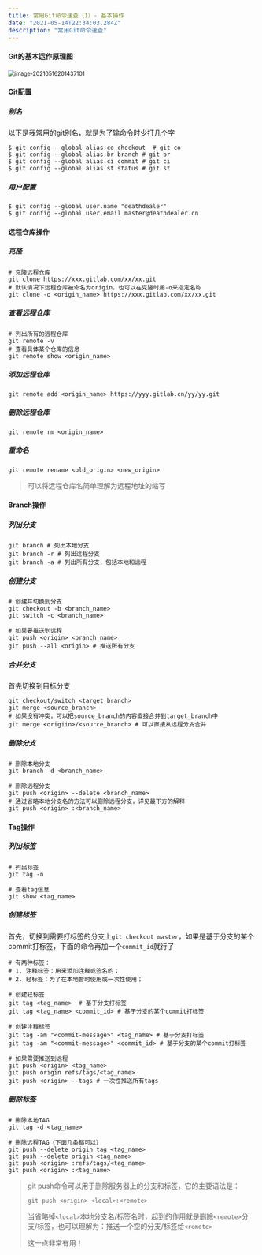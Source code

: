 ```yaml
---
title: 常用Git命令速查（1）- 基本操作
date: "2021-05-14T22:34:03.284Z"
description: "常用Git命令速查"
---
```


#### Git的基本运作原理图

 <img src="https://obs-1d2f.oss-cn-hangzhou.aliyuncs.com/images/image-20210516201437101.png" alt="image-20210516201437101" style="zoom:80%;" />



#### Git配置

##### 别名

以下是我常用的git别名，就是为了输命令时少打几个字

```shell
$ git config --global alias.co checkout  # git co 
$ git config --global alias.br branch # git br
$ git config --global alias.ci commit # git ci
$ git config --global alias.st status # git st
```

##### 用户配置

```shell
$ git config --global user.name "deathdealer"
$ git config --global user.email master@deathdealer.cn
```

#### 远程仓库操作

##### 克隆

```shell
# 克隆远程仓库
git clone https://xxx.gitlab.com/xx/xx.git
# 默认情况下远程仓库被命名为origin，也可以在克隆时用-o来指定名称
git clone -o <origin_name> https://xxx.gitlab.com/xx/xx.git
```

##### 查看远程仓库

```shell
# 列出所有的远程仓库
git remote -v
# 查看具体某个仓库的信息
git remote show <origin_name>
```

##### 添加远程仓库

```shell
git remote add <origin_name> https://yyy.gitlab.cn/yy/yy.git
```

##### 删除远程仓库

```shell
git remote rm <origin_name>
```

##### 重命名

```shell
git remote rename <old_origin> <new_origin>
```

> 可以将远程仓库名简单理解为远程地址的缩写



#### Branch操作

##### 列出分支

```shell
git branch # 列出本地分支
git branch -r # 列出远程分支
git branch -a # 列出所有分支，包括本地和远程
```

##### 创建分支

```shell
# 创建并切换到分支
git checkout -b <branch_name>  
git switch -c <branch_name>

# 如果要推送到远程
git push <origin> <branch_name>
git push --all <origin> # 推送所有分支
```

##### 合并分支

首先切换到目标分支

```shell
git checkout/switch <target_branch>
git merge <source_branch>
# 如果没有冲突，可以把source_branch的内容直接合并到target_branch中
git merge <origiin>/<source_branch> # 可以直接从远程分支合并
```

##### 删除分支

```shell
# 删除本地分支
git branch -d <branch_name>

# 删除远程分支
git push <origin> --delete <branch_name>
# 通过省略本地分支名的方法可以删除远程分支，详见最下方的解释
git push <origin> :<branch_name> 
```



#### Tag操作

##### 列出标签

```shell
# 列出标签
git tag -n

# 查看tag信息
git show <tag_name>
```



##### 创建标签

首先，切换到需要打标签的分支上`git checkout master`，如果是基于分支的某个commit打标签，下面的命令再加一个`commit_id`就行了

```shell
# 有两种标签：
# 1. 注释标签：用来添加注释或签名的；
# 2. 轻标签：为了在本地暂时使用或一次性使用；

# 创建轻标签
git tag <tag_name>  # 基于分支打标签
git tag <tag_name> <commit_id> # 基于分支的某个commit打标签

# 创建注释标签
git tag -am "<commit-message>" <tag_name> # 基于分支打标签
git tag -am "<commit-message>" <commit_id> # 基于分支的某个commit打标签

# 如果需要推送到远程
git push <origin> <tag_name>
git push origin refs/tags/<tag_name>
git push <origin> --tags # 一次性推送所有tags
```



##### 删除标签

```shell
# 删除本地TAG
git tag -d <tag_name>

# 删除远程TAG（下面几条都可以）
git push --delete origin tag <tag_name>
git push --delete origin <tag_name>
git push <origin> :refs/tags/<tag_name> 
git push <origin> :<tag_name>
```



> git push命令可以用于删除服务器上的分支和标签，它的主要语法是：
>
> `git push <origin> <local>:<remote>`
>
> 当省略掉`<local>`本地分支名/标签名时，起到的作用就是删除`<remote>`分支/标签，也可以理解为：推送一个空的分支/标签给`<remote>`
>
> 这一点非常有用！
